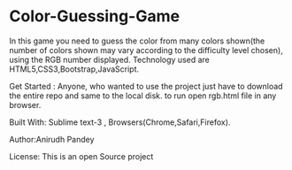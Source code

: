 # Color-Guessing-Game
In this game you need to guess the color from many colors shown(the number of colors shown may vary according to the difficulty level chosen), using the RGB number displayed. Technology used are HTML5,CSS3,Bootstrap,JavaScript.

Get Started : Anyone, who wanted to use the project just have to download the entire repo and same to the local disk. to run open rgb.html file in any browser.

Built With: Sublime text-3 , Browsers(Chrome,Safari,Firefox).

Author:Anirudh Pandey 

License: This is an open Source project
